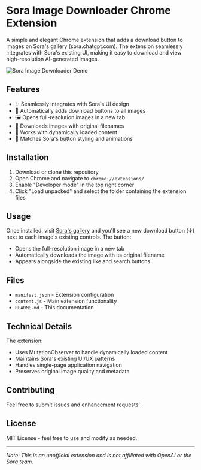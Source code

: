 # Sora Image Downloader Chrome Extension

A simple and elegant Chrome extension that adds a download button to images on Sora's gallery (sora.chatgpt.com). The extension seamlessly integrates with Sora's existing UI, making it easy to download and view high-resolution AI-generated images.

![Sora Image Downloader Demo](shot.png)

## Features

- ✨ Seamlessly integrates with Sora's UI design
- 🔄 Automatically adds download buttons to all images
- 🖼️ Opens full-resolution images in a new tab
- 💾 Downloads images with original filenames
- 🎯 Works with dynamically loaded content
- 🎨 Matches Sora's button styling and animations

## Installation

1. Download or clone this repository
2. Open Chrome and navigate to `chrome://extensions/`
3. Enable "Developer mode" in the top right corner
4. Click "Load unpacked" and select the folder containing the extension files

## Usage

Once installed, visit [Sora's gallery](https://sora.chatgpt.com/explore) and you'll see a new download button (↓) next to each image's existing controls. The button:

- Opens the full-resolution image in a new tab
- Automatically downloads the image with its original filename
- Appears alongside the existing like and search buttons

## Files

- `manifest.json` - Extension configuration
- `content.js` - Main extension functionality
- `README.md` - This documentation

## Technical Details

The extension:
- Uses MutationObserver to handle dynamically loaded content
- Maintains Sora's existing UI/UX patterns
- Handles single-page application navigation
- Preserves original image quality and metadata

## Contributing

Feel free to submit issues and enhancement requests!

## License

MIT License - feel free to use and modify as needed.

---

*Note: This is an unofficial extension and is not affiliated with OpenAI or the Sora team.* 